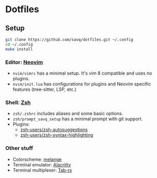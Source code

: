 # Dotfiles

## Setup

```sh
git clone https://github.com/savq/dotfiles.git ~/.config
cd ~/.config
make install
 ```

### Editor: [Neovim](https://github.com/neovim/neovim/)

- `nvim/vimrc` has a minimal setup. It's vim 8 compatible and uses no plugins.
- `nvim/init.lua` has configurations for plugins and Neovim specific features
  (tree-sitter, LSP, etc.)

### Shell: [Zsh](https://www.zsh.org/)

- `zsh/.zshrc` includes aliases and some basic options.
- `zsh/prompt_savq_setup` has a minimal prompt with git support.
- Plugins:
  - [zsh-users/zsh-autosuggestions](https://github.com/zsh-users/zsh-autosuggestions)
  - [zsh-users/zsh-syntax-highlighting](https://github.com/zsh-users/zsh-syntax-highlighting)


### Other stuff

* Colorscheme: [melange](https://github.com/savq/melange)
* Terminal emulator: [Alacritty](https://github.com/alacritty/alacritty)
* Terminal multiplexer: [Tab-rs](https://github.com/austinjones/tab-rs/)

